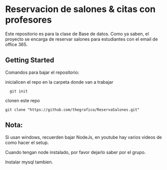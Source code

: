 # Reservacion de salones & citas con profesores

Este repositorio es para la clase de Base de datos. Como ya saben, el proyecto se encarga de reservar salones para estudiantes con el email de office 365.

## Getting Started

Comandos para bajar el repositorio:

inicialicen el repo en la carpeta donde van a trabajar

```
  git init
```

  clonen este repo

```
git clone "https://github.com/thegrafico/ReservaSalones.git"
```



## Nota:
Si usan windows, recuerden bajar NodeJs, en youtube hay varios videos de como hacer el setup.

Cuando tengan node instalado, por favor dejarlo saber por el grupo.

Instalar mysql tambien.
